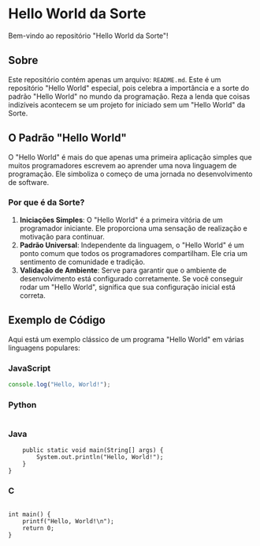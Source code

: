 # Hello World da Sorte

Bem-vindo ao repositório "Hello World da Sorte"!

## Sobre

Este repositório contém apenas um arquivo: `README.md`. Este é um repositório "Hello World" especial, pois celebra a importância e a sorte do padrão "Hello World" no mundo da programação. Reza a lenda que coisas indizíveis acontecem se um projeto for iniciado sem um "Hello World" da Sorte.

## O Padrão "Hello World"

O "Hello World" é mais do que apenas uma primeira aplicação simples que muitos programadores escrevem ao aprender uma nova linguagem de programação. Ele simboliza o começo de uma jornada no desenvolvimento de software.

### Por que é da Sorte?

1. **Iniciações Simples**: O "Hello World" é a primeira vitória de um programador iniciante. Ele proporciona uma sensação de realização e motivação para continuar.
2. **Padrão Universal**: Independente da linguagem, o "Hello World" é um ponto comum que todos os programadores compartilham. Ele cria um sentimento de comunidade e tradição.
3. **Validação de Ambiente**: Serve para garantir que o ambiente de desenvolvimento está configurado corretamente. Se você conseguir rodar um "Hello World", significa que sua configuração inicial está correta.

## Exemplo de Código

Aqui está um exemplo clássico de um programa "Hello World" em várias linguagens populares:

### JavaScript

```javascript
console.log("Hello, World!");
```

### Python

```print("Hello, World!")
```

### Java

```public class HelloWorld {
    public static void main(String[] args) {
        System.out.println("Hello, World!");
    }
}
```

### C

```#include <stdio.h>

int main() {
    printf("Hello, World!\n");
    return 0;
}
```
